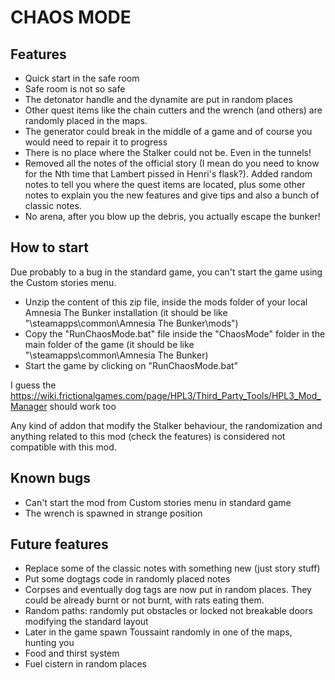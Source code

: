 # CHAOS MODE

## Features

- Quick start in the safe room
- Safe room is not so safe
- The detonator handle and the dynamite are put in random places
- Other quest items like the chain cutters and the wrench (and others) are randomly placed in the maps.
- The generator could break in the middle of a game and of course you would need to repair it to progress
- There is no place where the Stalker could not be. Even in the tunnels!
- Removed all the notes of the official story (I mean do you need to know for the Nth time that Lambert pissed in Henri's flask?). Added random notes to tell you where the quest items are located, plus some other notes to explain you the new features and give tips and also a bunch of classic notes.
- No arena, after you blow up the debris, you actually escape the bunker!

## How to start

Due probably to a bug in the standard game, you can't start the game using the Custom stories menu.

- Unzip the content of this zip file, inside the mods folder of your local Amnesia The Bunker installation (it should be like "<my Steam folder>\steamapps\common\Amnesia The Bunker\mods")
- Copy the "RunChaosMode.bat" file inside the "ChaosMode" folder in the main folder of the game (it should be like "<my Steam folder>\steamapps\common\Amnesia The Bunker)
- Start the game by clicking on "RunChaosMode.bat"

I guess the https://wiki.frictionalgames.com/page/HPL3/Third_Party_Tools/HPL3_Mod_Manager should work too

Any kind of addon that modify the Stalker behaviour, the randomization and anything related to this mod (check the features) is considered not compatible with this mod.

## Known bugs

- Can't start the mod from Custom stories menu in standard game
- The wrench is spawned in strange position

## Future features

- Replace some of the classic notes with something new (just story stuff)
- Put some dogtags code in randomly placed notes
- Corpses and eventually dog tags are now put in random places. They could be already burnt or not burnt, with rats eating them.
- Random paths: randomly put obstacles or locked not breakable doors modifying the standard layout
- Later in the game spawn Toussaint randomly in one of the maps, hunting you
- Food and thirst system
- Fuel cistern in random places